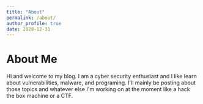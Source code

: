```yaml
---
title: "About"
permalink: /about/
author_profile: true
date: 2020-12-31
---
```


# About Me

Hi and welcome to my blog. I am a cyber security enthusiast and I like learn about vulnerabilities, malware, and programing. I'll mainly be posting about those topics and whatever else I'm working on at the moment like a hack the box machine or a CTF.